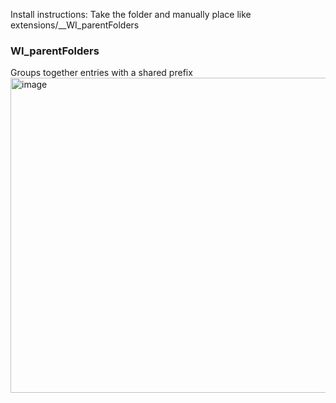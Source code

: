 Install instructions:
Take the folder and manually place like extensions/__WI_parentFolders

### WI_parentFolders
Groups together entries with a shared prefix
<img width="884" height="504" alt="image" src="https://github.com/user-attachments/assets/8740ce59-67ab-44d3-8f26-16ee73c1b440" />
